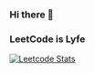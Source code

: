 ### Hi there 👋

### LeetCode is Lyfe
[![Leetcode Stats](https://apu5rh8gxk.execute-api.us-east-1.amazonaws.com/default/leetcode-stats?username=wangwaynesg)](https://leetcode.com/wangwaynesg/)


<!--
**wangwaynesg/wangwaynesg** is a ✨ _special_ ✨ repository because its `README.md` (this file) appears on your GitHub profile.

Here are some ideas to get you started:

- 🔭 I’m currently working on ...
- 🌱 I’m currently learning ...
- 👯 I’m looking to collaborate on ...
- 🤔 I’m looking for help with ...
- 💬 Ask me about ...
- 📫 How to reach me: ...
- 😄 Pronouns: ...
- ⚡ Fun fact: ...
-->

